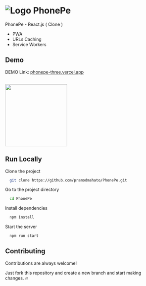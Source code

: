 # ![Logo](https://raw.githubusercontent.com/pramodmahato/PhonePe/main/public/phonepe.png) PhonePe
 PhonePe - React.js ( Clone )
 
 * PWA
 * URLs Caching
 * Service Workers
 
## Demo

DEMO Link: [phonepe-three.vercel.app](https://phonepe-three.vercel.app/)

<br>
<img src="https://raw.githubusercontent.com/pramodmahato/PhonePe/main/public/phonepe-demo.gif" width="200"/>


## Run Locally

Clone the project

```bash
  git clone https://github.com/pramodmahato/PhonePe.git
```

Go to the project directory

```bash
  cd PhonePe
```

Install dependencies

```bash
  npm install
```

Start the server

```bash
  npm run start
```


## Contributing

Contributions are always welcome! 

Just fork this repository and create a new branch and start making changes. 🔥
